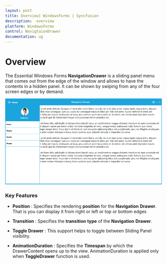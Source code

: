 ```yaml
---
layout: post
title: Overview| WindowsForms | Syncfusion
description:  overview
platform: WindowsForms
control: NavigtaionDrawer 
documentation: ug
---
```


# Overview 

The Essential Windows Forms **NavigationDrawer** is a sliding panel menu that comes out from the edge of the window and allows to have the contents in a hidden panel. It can be shown by swiping from any of the four screen edges or by demand.

![](Concepts-And-Features_images/navigationdrawer_img2.png)

### Key Features

* **Position** : Specifies the rendering **position** for the **Navigation** **Drawer**. That is you can display it from right or left or top or bottom edges

* **Transition** : Specifies the **transition** **type** of the **Navigation** **Drawer**. 

* **Toggle Drawer** : This support helps to toggle between Sliding Panel visibility. 

* **AnimationDuration** : Specifies the **Timespan** by which the DrawerContent opens up to the view. AnimationDuration is applied only when **ToggleDrawer** function is used.


